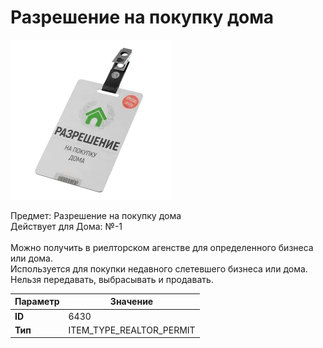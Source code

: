 # Разрешение на покупку дома

![Item Image](../img/6430.webp?raw=true)

Предмет: Разрешение на покупку дома<br>Действует для Дома: №-1<br><br>Можно получить в риелторском агенстве для определенного бизнеса или дома.<br>Используется для покупки недавного слетевшего бизнеса или дома.<br>Нельзя передавать, выбрасывать и продавать.


| Параметр | Значение |
|----------|----------|
| **ID** | 6430 |
| **Тип** | ITEM_TYPE_REALTOR_PERMIT |

